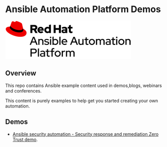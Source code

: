 # Ansible Automation Platform Demos

![AAP](assets/img/rh-ansible-automation-platform.png)

## Overview

This repo contains Ansible example content used in demos,blogs, webinars and conferences.

This content is purely examples to help get you started creating your own automation.

## Demos

- [Ansible security automation - Security response and remediation Zero Trust demo](README.md).
